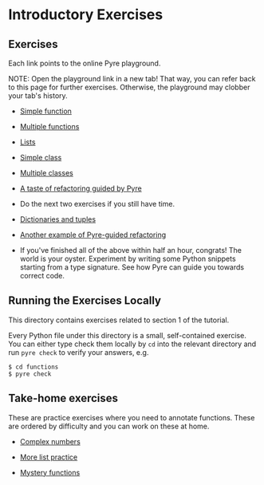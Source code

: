 # Introductory Exercises

## Exercises

Each link points to the online Pyre playground.

NOTE: Open the playground link in a new tab! That way, you can refer back to this page for further exercises. Otherwise, the playground may clobber your tab's history.

- [Simple function](https://pyre-check.org/play/?input=%23%20Step%201%3A%20Annotate%20the%20function%20signature%20of%20%60num_vowels%60%3A%20add%20a%20type%0A%23%20annotation%20for%20the%20parameter%20%60input%60%20and%20the%20return%20type.%0A%0A%23%20Step%202%3A%20Identify%20which%20of%20the%20two%20callers%20is%20calling%20this%20function%0A%23%20incorrectly.%20(You%20do%20not%20need%20to%20fix%20the%20bug.)%0A%0Adef%20num_vowels(s)%3A%0A%20%20%20%20result%20%3D%200%0A%20%20%20%20for%20letter%20in%20s%3A%0A%20%20%20%20%20%20%20%20if%20letter%20in%20%22aeiouAEIOU%22%3A%0A%20%20%20%20%20%20%20%20%20%20%20%20result%20%2B%3D%201%0A%20%20%20%20return%20result%0A%0A%0Anum_vowels(%22PyCon%20is%20cool%22)%0Anum_vowels(%5B%22PyCon%22%2C%20%22is%22%2C%20%22cool%22%5D)%0A)

- [Multiple functions](https://pyre-check.org/play?input=%23%20Step%201%3A%20Annotate%20%60get_name%60.%0A%23%20Step%202%3A%20Annotate%20%60greet%60.%0A%23%20Step%203%3A%20Identify%20the%20bug%20in%20%60greet%60.%0A%23%20Step%204%3A%20Green%20sticky%20on!%0A%0Adef%20num_vowels(s%3A%20str)%20-%3E%20int%3A%0A%20%20%20%20result%20%3D%200%0A%20%20%20%20for%20letter%20in%20s%3A%0A%20%20%20%20%20%20%20%20if%20letter%20in%20%22aeiouAEIOU%22%3A%0A%20%20%20%20%20%20%20%20%20%20%20%20result%20%2B%3D%201%0A%20%20%20%20return%20result%0A%0Adef%20get_name()%3A%0A%20%20%20%20return%20%22YOUR%20NAME%20HERE%22%0A%0Adef%20greet(name)%3A%0A%20%20%20%20print(%22Hello%20%22%20%2B%20name%20%2B%20%22!%20Your%20name%20contains%20%22%20%2B%20num_vowels(name)%20%2B%20%22%20vowels.%22)%0A%0A%23%20Step%205%3A%20Experiment%20-%20Is%20this%20call%20necessary%3F%20Does%20Pyre%20catch%20the%20above%20bug%20even%20without%0A%23%20this%20line%3F%20Does%20that%20match%20your%20model%20of%20how%20Pyre%20works%3F%0Agreet(get_name())%0A)

- [Lists](https://pyre-check.org/play?input=%23%20Step%201%3A%20Annotate%20this%20function.%0Adef%20split_into_characters(s)%3A%0A%20%20%20%20%22%22%22%0A%20%20%20%20%3E%3E%3E%20split_into_characters(%22PyCon%22)%0A%20%20%20%20%5B%27P%27%2C%20%27y%27%2C%20%27C%27%2C%20%27o%27%2C%20%27n%27%5D%0A%20%20%20%20%22%22%22%0A%20%20%20%20return%20%5Bcharacter%20for%20character%20in%20s%5D%0A%0A%23%20Step%202%3A%20Annotate%20this%20function.%0Adef%20strings_to_characters(strings)%3A%0A%20%20%20%20%22%22%22%0A%20%20%20%20%3E%3E%3E%20strings_to_characters(%5B%22PyCon%22%2C%20%22Typing%22%2C%20%22Tutorial%22%5D)%0A%20%20%20%20%5B%5B%27P%27%2C%20%27y%27%2C%20%27C%27%2C%20%27o%27%2C%20%27n%27%5D%2C%20%5B%27T%27%2C%20%27y%27%2C%20%27p%27%2C%20%27i%27%2C%20%27n%27%2C%20%27g%27%5D%2C%20%5B%27T%27%2C%20%27u%27%2C%20%27t%27%2C%20%27o%27%2C%20%27r%27%2C%20%27i%27%2C%20%27a%27%2C%20%27l%27%5D%5D%0A%20%20%20%20%22%22%22%0A%20%20%20%20return%20%5Bsplit_into_characters(s)%20for%20s%20in%20strings%5D%0A%0A%23%20Step%203%3A%20Identify%20the%20bug%20present%20in%20one%20of%20these%20calls.%0Astrings_to_characters(%5B%22PyCon%22%2C%20%22Typing%22%2C%20%22Tutorial%22%5D)%0Astrings_to_characters(%5B%22PyCon%22%2C%20%22Typing%22%2C%20%22Tutorial%22%2C%202022%2C%20%22is%22%2C%20%22now%22%5D)%0A%0A%23%20Step%204%3A%20What%20do%20you%20think%20%60Union%5Bint%2C%20str%5D%60%20means%3F%0A%23%20Hint%3A%20You%27ve%20seen%20%60Optional%5Bstr%5D%60%2C%20which%20meant%20the%20type%20was%20either%20str%20or%0A%23%20None.%20Can%20you%20see%20the%20similarity%3F%0A%0A%23%20Step%205%3A%20What%20will%20be%20the%20type%20of%20the%20value%20you%20get%20from%20a%20list%20of%20type%0A%23%20%60List%5BUnion%5Bint%2C%20str%5D%5D%60%3F%20Uncomment%20the%20following%20lines%2C%20use%0A%23%20%60reveal_type(%3Cvariable%3E)%60%2C%20and%20run%20Pyre%20to%20see%20their%20types.%0A%0A%23%20xs%20%3D%20%5B%22PyCon%22%2C%20%22Typing%22%2C%20%22Tutorial%22%2C%202022%2C%20%22is%22%2C%20%22now%22%5D%0A%23%20y%20%3D%20xs%5B0%5D%0A)

- [Simple class](https://pyre-check.org/play?input=class%20Talk%3A%0A%20%20%20%20%22%22%22%0A%20%20%20%20%3E%3E%3E%20str(Talk(%22Python%20Typing%20Tutorial%22%2C%2013))%0A%20%20%20%20%271%20PM%20-%20Python%20Typing%20Tutorial%27%0A%20%20%20%20%22%22%22%0A%0A%20%20%20%20%23%20Step%201%3A%20Annotate%20the%20constructor.%0A%20%20%20%20%23%20Look%20at%20the%20above%20docstring%20to%20figure%20out%20what%20types%20they%20should%20be.%0A%20%20%20%20def%20__init__(self%2C%20title%2C%20hour)%3A%0A%20%20%20%20%20%20%20%20self.title%20%3D%20title%0A%20%20%20%20%20%20%20%20self.hour%20%3D%20hour%0A%0A%20%20%20%20%23%20Step%202%3A%20Annotate%20this%20method.%0A%20%20%20%20def%20__str__(self)%3A%0A%20%20%20%20%20%20%20%20am_pm_string%20%3D%20%22AM%22%20if%20self.hour%20%3C%2012%20else%20%22PM%22%0A%20%20%20%20%20%20%20%20return%20f%22%7Bself.hour%20%25%2012%7D%20%7Bam_pm_string%7D%20-%20%7Bself.title%7D%22%0A%0A%23%20Step%203%3A%20Identify%20the%20bug%20in%20following%20code.%0Aprint(%22When%20does%20the%20tutorial%20begin%3F%22)%0Ahour%20%3D%20input()%0Atutorial%20%3D%20Talk(%22Python%20Typing%20Tutorial%22%2C%20hour)%0Aother_tutorial%20%3D%20Talk(%22Tutorial%20you%27ll%20have%20to%20catch%20later%20on%20YouTube%22%2C%2013)%0Aprint(tutorial)%0Aprint(other_tutorial)%0A%0A%23%20Step%204%3A%20If%20you%20have%20time%2C%20run%20this%20code%20in%20a%20terminal%20to%20see%20what%20error%20you%0A%23%20get.%20Was%20it%20easy%20to%20figure%20out%20your%20error%20from%20that%20error%20message%3F%0A)

- [Multiple classes](https://pyre-check.org/play?input=%23%20NOTE%3A%20Skip%20down%20to%20the%20%60PyCon%60%20class%20for%20the%20first%20step.%0A%0Aclass%20Talk%3A%0A%20%20%20%20%22%22%22%0A%20%20%20%20%3E%3E%3E%20str(Talk(%22Python%20Typing%20Tutorial%22%2C%2013))%0A%20%20%20%20%271%20PM%20-%20Python%20Typing%20Tutorial%27%0A%20%20%20%20%22%22%22%0A%0A%20%20%20%20def%20__init__(self%2C%20title%3A%20str%2C%20hour%3A%20int)%20-%3E%20None%3A%0A%20%20%20%20%20%20%20%20self.title%20%3D%20title%0A%20%20%20%20%20%20%20%20self.hour%20%3D%20hour%0A%0A%20%20%20%20def%20__str__(self)%20-%3E%20str%3A%0A%20%20%20%20%20%20%20%20am_pm_string%20%3D%20%22AM%22%20if%20self.hour%20%3C%2012%20else%20%22PM%22%0A%20%20%20%20%20%20%20%20return%20f%22%7Bself.hour%20%25%2012%7D%20%7Bam_pm_string%7D%20-%20%7Bself.title%7D%22%0A%0A%0A%0A%23%20Step%201%3A%20First%2C%20just%20read%20the%20following%20code%20to%20see%20if%20you%20can%20spot%20the%20bug(s).%0A%0A%23%20Step%202%3A%20Annotate%20the%20constructor%20and%20methods%20of%20this%20class.%0Aclass%20PyCon%3A%0A%20%20%20%20%22%22%22%0A%20%20%20%20%3E%3E%3E%20pycon%20%3D%20PyCon(%22Salt%20Lake%20City%22%2C%202022)%0A%20%20%20%20%3E%3E%3E%20pycon.add_talk(Talk(%22Securing%20Code%20with%20the%20Type%20System%22%2C%2011))%0A%20%20%20%20%3E%3E%3E%20pycon.add_talk(Talk(%22Python%20Typing%20Tutorial%22%2C%2013))%0A%20%20%20%20%3E%3E%3E%20print(pycon.calendar())%0A%20%20%20%202022%20PyCon%20at%20Salt%20Lake%20City%0A%20%20%20%2011%20AM%20-%20Securing%20Code%20with%20the%20Type%20System%0A%20%20%20%201%20PM%20-%20Python%20Typing%20Tutorial%0A%20%20%20%20%22%22%22%0A%0A%20%20%20%20%23%20Step%203%3A%20There%20is%20an%20empty%20container%20assigned%20to%20an%20attribute.%20Do%20you%20know%0A%20%20%20%20%23%20how%20to%20annotate%20the%20attribute%20explicitly%3F%20(Hint%3A%20Use%20the%20same%20syntax%20as%0A%20%20%20%20%23%20for%20variables.)%0A%20%20%20%20def%20__init__(self%2C%20location%2C%20year)%3A%0A%20%20%20%20%20%20%20%20self.location%20%3D%20location%0A%20%20%20%20%20%20%20%20self.year%20%3D%20year%0A%20%20%20%20%20%20%20%20self.talks%20%3D%20%5B%5D%0A%0A%20%20%20%20def%20add_talk(self%2C%20talk)%3A%0A%20%20%20%20%20%20%20%20self.talks.append(talk)%0A%0A%20%20%20%20def%20calendar(self)%3A%0A%20%20%20%20%20%20%20%20%22%22%22Return%20a%20string%20calendar%20of%20talks%20sorted%20by%20start%20time.%22%22%22%0A%0A%20%20%20%20%20%20%20%20%23%20Step%204%3A%20Nested%20functions%20need%20annotations%20too!%0A%20%20%20%20%20%20%20%20def%20get_start_hour(talk)%3A%0A%20%20%20%20%20%20%20%20%20%20%20%20return%20talk.hour%0A%0A%20%20%20%20%20%20%20%20sorted_talks%20%3D%20sorted(self.talks%2C%20key%3Dget_start_hour)%0A%20%20%20%20%20%20%20%20talks%20%3D%20%22%5Cn%22.join(str(talk)%20for%20talk%20in%20sorted_talks)%0A%20%20%20%20%20%20%20%20return%20f%22%7Bself.year%7D%20PyCon%20at%20%7Bself.location%7D%5Cn%7Btalks%7D%22%0A%0A%0A%23%20Step%205%3A%20Identify%20the%20bug(s)%20in%20the%20following%20code%20(and%20any%20in%20the%20above%20code).%0Apycon%20%3D%20PyCon(%22Salt%20Lake%20City%22%2C%202022)%0Apycon.add_talk(Talk(%22Securing%20Code%20with%20the%20Type%20System%22%2C%2011))%0Apycon.add_talk(%22Python%20Typing%20Tutorial%22)%0Apycon.add_talk(%5BTalk(%22Cool%20Talk%22%2C%2014)%2C%20Talk(%22The%20Cool%20Talk%20Strikes%20Back%22%2C%2015)%5D)%0Aprint(pycon.calendar())%0A)

- [A taste of refactoring guided by Pyre](https://pyre-check.org/play?input=%23%20Step%201%3A%20Rename%20the%20%60hour%60%20attribute%20in%20%60Talk%60%20to%20%60start_hour%60.%20Run%20Pyre%20and%0A%23%20fix%20all%20the%20errors%20that%20it%20shows.%0A%23%20(Note%20that%20if%20there%20is%20more%20than%20one%20error%20of%20the%20same%20kind%20in%20a%20function%2C%0A%23%20Pyre%20only%20shows%20the%20first%20one.)%0A%0A%23%20NOTE%3A%20Go%20to%20the%20PyCon%20class%20for%20step%202.%0A%0Aclass%20Talk%3A%0A%20%20%22%22%22%0A%20%20%3E%3E%3E%20str(Talk(%22Python%20Typing%20Tutorial%22%2C%2013))%0A%20%20%271%20PM%20-%20Python%20Typing%20Tutorial%27%0A%20%20%22%22%22%0A%0A%20%20def%20__init__(self%2C%20title%3A%20str%2C%20hour%3A%20int)%20-%3E%20None%3A%0A%20%20%20%20%20%20self.title%20%3D%20title%0A%20%20%20%20%20%20self.hour%20%3D%20hour%0A%0A%20%20def%20__str__(self)%20-%3E%20str%3A%0A%20%20%20%20%20%20am_pm_string%20%3D%20%22AM%22%20if%20self.hour%20%3C%2012%20else%20%22PM%22%0A%20%20%20%20%20%20return%20f%22%7Bself.hour%20%25%2012%7D%20%7Bam_pm_string%7D%20-%20%7Bself.title%7D%22%0A%0Aclass%20PyCon%3A%0A%20%20%20%20%22%22%22%0A%20%20%20%20%3E%3E%3E%20pycon%20%3D%20PyCon(%22Salt%20Lake%20City%22%2C%202022)%0A%20%20%20%20%3E%3E%3E%20pycon.add_talk(Talk(%22Securing%20Code%20with%20the%20Type%20System%22%2C%2011))%0A%20%20%20%20%3E%3E%3E%20pycon.add_talk(Talk(%22Python%20Typing%20Tutorial%22%2C%2013))%0A%20%20%20%20%3E%3E%3E%20print(pycon.calendar())%0A%20%20%20%202022%20PyCon%20at%20Salt%20Lake%20City%0A%20%20%20%2011%20AM%20-%20Securing%20Code%20with%20the%20Type%20System%0A%20%20%20%201%20PM%20-%20Python%20Typing%20Tutorial%0A%20%20%20%20%22%22%22%0A%0A%20%20%20%20def%20__init__(self%2C%20location%3A%20str%2C%20year%3A%20int)%20-%3E%20None%3A%0A%20%20%20%20%20%20%20%20self.location%20%3D%20location%0A%20%20%20%20%20%20%20%20self.year%20%3D%20year%0A%20%20%20%20%20%20%20%20%23%20Step%202%3A%20Change%20this%20%60list%60%20to%20a%20%60set%60.%20The%20way%20to%20represent%20a%20set%20of%0A%20%20%20%20%20%20%20%20%23%20Talks%20is%20%60set%5BTalk%5D%60.%0A%20%20%20%20%20%20%20%20%23%20Quick%20reminder%20that%20an%20empty%20set%20in%20Python%20is%20%60set()%60%20(not%20%60%7B%7D%60%2C%0A%20%20%20%20%20%20%20%20%23%20which%20is%20an%20empty%20dictionary).%0A%20%20%20%20%20%20%20%20%23%20Fix%20the%20errors%20that%20Pyre%20shows%20you.%0A%20%20%20%20%20%20%20%20self.talks%3A%20list%5BTalk%5D%20%3D%20%5B%5D%0A%0A%20%20%20%20def%20add_talk(self%2C%20talk%3A%20Talk)%20-%3E%20None%3A%0A%20%20%20%20%20%20%20%20self.talks.append(talk)%0A%0A%20%20%20%20def%20calendar(self)%20-%3E%20str%3A%0A%20%20%20%20%20%20%20%20%22%22%22Return%20a%20string%20calendar%20of%20talks%20sorted%20by%20start%20time.%22%22%22%0A%0A%20%20%20%20%20%20%20%20def%20get_hour(talk%3A%20Talk)%20-%3E%20int%3A%0A%20%20%20%20%20%20%20%20%20%20%20%20return%20talk.hour%0A%0A%20%20%20%20%20%20%20%20sorted_talks%20%3D%20sorted(self.talks%2C%20key%3Dget_hour)%0A%20%20%20%20%20%20%20%20talks%20%3D%20%22%5Cn%22.join(str(talk)%20for%20talk%20in%20sorted_talks)%0A%20%20%20%20%20%20%20%20return%20f%22%7Bself.year%7D%20PyCon%20at%20%7Bself.location%7D%5Cn%7Btalks%7D%22%0A%0A%0Apycon%20%3D%20PyCon(%22Salt%20Lake%20City%22%2C%202022)%0Apycon.add_talk(Talk(%22Securing%20Code%20with%20the%20Type%20System%22%2C%2011))%0Apycon.add_talk(Talk(%22Cool%20Talk%22%2C%2014))%0Apycon.add_talk(Talk(%22Cool%20Talk%20II%22%2C%2015))%0Aprint(pycon.calendar())%0Aprint(f%22The%20first%20talk%20is%20%7Bpycon.talks%5B0%5D%7D%22)%0A)

- Do the next two exercises if you still have time.

- [Dictionaries and tuples](https://pyre-check.org/play?input=class%20Auditorium%3A%0A%20%20%20%20%22%22%22%0A%20%20%20%20%3E%3E%3E%20auditorium%20%3D%20Auditorium(3%2C%208)%0A%20%20%20%20%3E%3E%3E%20auditorium.add_attendees(%5B(2%2C%203%2C%20%22Shannon%20Zhu%22)%2C%20(3%2C%208%2C%20%22Jia%20Chen%22)%2C%0A%20%20%20%20%20%20%20%20%20%20%20%20%20%20%20%20%20%20%20%20%20%20%20%20%20%20%20%20%20%20%20%20%20%20(1%2C%206%2C%20%22Alex%20Kassil%22)%2C%20(1%2C%201%2C%20%22Pradeep%20Kumar%22)%5D)%0A%20%20%20%20%3E%3E%3E%20print(auditorium)%0A%20%20%20%20PK%20__%20__%20__%20__%20AK%20__%20__%0A%20%20%20%20__%20__%20SZ%20__%20__%20__%20__%20__%0A%20%20%20%20__%20__%20__%20__%20__%20__%20__%20JC%0A%20%20%20%20%22%22%22%0A%0A%20%20%20%20%23%20Step%201%3A%20Annotate%20this%20constructor.%0A%20%20%20%20def%20__init__(self%2C%20nrows%2C%20ncolumns)%3A%0A%20%20%20%20%20%20%20%20%23%20Step%202%3A%20Annotate%20this%20attribute%20explicitly%2C%20since%20it%20is%20not%20being%0A%20%20%20%20%20%20%20%20%23%20passed%20in%20to%20the%20constructor.%0A%20%20%20%20%20%20%20%20self.seating%20%3D%20%7B%0A%20%20%20%20%20%20%20%20%20%20%20%20row%3A%20%5B%22__%22%20for%20column%20in%20range(ncolumns)%5D%20for%20row%20in%20range(nrows)%0A%20%20%20%20%20%20%20%20%7D%0A%0A%20%20%20%20%23%20Step%203%3A%20Annotate%20this%20method.%0A%20%20%20%20%23%20(If%20you%20get%20stuck%2C%20put%20a%20red%20sticky%20on%20your%20laptop.)%0A%20%20%20%20def%20add_attendees(self%2C%20attendees)%3A%0A%20%20%20%20%20%20%20%20for%20(row%2C%20column%2C%20attendee)%20in%20attendees%3A%0A%20%20%20%20%20%20%20%20%20%20%20%20first_name%2C%20last_name%20%3D%20attendee.split(%22%20%22)%0A%20%20%20%20%20%20%20%20%20%20%20%20self.seating%5Brow%20-%201%5D%5Battendee%5D%20%3D%20first_name%5B0%5D%20%2B%20last_name%5B0%5D%0A%0A%20%20%20%20def%20__str__(self)%20-%3E%20str%3A%0A%20%20%20%20%20%20%20%20return%20%22%5Cn%22.join(%22%20%22.join(row)%20for%20row%20in%20self.seating.values())%0A%0A%23%20Step%204%3A%20Identify%20a%20bug%20in%20the%20%60add_attendees%60%20method.%20Convince%20yourself%20that%0A%23%20the%20Pyre%20error%20is%20legitimate.%20Did%20you%20catch%20that%20when%20you%20read%20the%20code%3F%0A)

- [Another example of Pyre-guided refactoring](https://pyre-check.org/play?input=%23%20In%20this%20exercise%2C%20you%20will%20see%20how%20one%20refactors%20with%20the%20aid%20of%20a%20type%0A%23%20checker.%0A%0A%23%20Step%201%3A%20Add%20a%20new%20class%20%60Attendee%60%20to%20represent%20an%20attendee.%0A%0Aclass%20Auditorium%3A%0A%20%20%20%20%22%22%22%0A%20%20%20%20%3E%3E%3E%20auditorium%20%3D%20Auditorium(3%2C%208)%0A%20%20%20%20%3E%3E%3E%20auditorium.add_attendees(%5B(2%2C%203%2C%20%22Shannon%20Zhu%22)%2C%20(3%2C%208%2C%20%22Jia%20Chen%22)%2C%0A%20%20%20%20%20%20%20%20%20%20%20%20%20%20%20%20%20%20%20%20%20%20%20%20%20%20%20%20%20%20%20%20%20%20(1%2C%206%2C%20%22Alex%20Kassil%22)%2C%20(1%2C%201%2C%20%22Pradeep%20Kumar%22)%5D)%0A%20%20%20%20%3E%3E%3E%20print(auditorium)%0A%20%20%20%20PK%20__%20__%20__%20__%20AK%20__%20__%0A%20%20%20%20__%20__%20SZ%20__%20__%20__%20__%20__%0A%20%20%20%20__%20__%20__%20__%20__%20__%20__%20JC%0A%20%20%20%20%22%22%22%0A%0A%20%20%20%20def%20__init__(self%2C%20nrows%3A%20int%2C%20ncolumns%3A%20int)%20-%3E%20None%3A%0A%20%20%20%20%20%20%20%20%23%20Step%202%3A%20Change%20the%20%60list%5Bstr%5D%60%20to%20%60list%5BAttendee%5D%60.%0A%20%20%20%20%20%20%20%20%23%20Run%20Pyre%20and%20let%20the%20errors%20guide%20you%20to%20the%20other%20changes%20you%20need%0A%20%20%20%20%20%20%20%20%23%20to%20make.%20Each%20time%20you%20change%20a%20caller%2C%20run%20Pyre%20to%20confirm%20that%0A%20%20%20%20%20%20%20%20%23%20you%27ve%20fixed%20the%20error.%0A%20%20%20%20%20%20%20%20self.seating%3A%20dict%5Bint%2C%20list%5Bstr%5D%5D%20%3D%20%7B%0A%20%20%20%20%20%20%20%20%20%20%20%20row%3A%20%5B%22__%22%20for%20column%20in%20range(ncolumns)%5D%20for%20row%20in%20range(nrows)%0A%20%20%20%20%20%20%20%20%7D%0A%0A%20%20%20%20def%20add_attendees(self%2C%20attendees%3A%20list%5Btuple%5Bint%2C%20int%2C%20str%5D%5D)%20-%3E%20None%3A%0A%20%20%20%20%20%20%20%20for%20(row%2C%20column%2C%20attendee)%20in%20attendees%3A%0A%20%20%20%20%20%20%20%20%20%20%20%20first_name%2C%20last_name%20%3D%20attendee.split(%22%20%22)%0A%20%20%20%20%20%20%20%20%20%20%20%20self.seating%5Brow%20-%201%5D%5Bcolumn%20-%201%5D%20%3D%20first_name%5B0%5D%20%2B%20last_name%5B0%5D%0A%0A%20%20%20%20def%20__str__(self)%20-%3E%20str%3A%0A%20%20%20%20%20%20%20%20return%20%22%5Cn%22.join(%22%20%22.join(row)%20for%20row%20in%20self.seating.values())%0A%0Aauditorium%20%3D%20Auditorium(3%2C%208)%0Aauditorium.add_attendees(%5B(2%2C%203%2C%20%22Shannon%20Zhu%22)%2C%20(3%2C%208%2C%20%22Jia%20Chen%22)%2C%0A%20%20%20%20%20%20%20%20%20%20%20%20%20%20%20%20%20%20%20%20%20%20%20%20%20%20(1%2C%206%2C%20%22Alex%20Kassil%22)%2C%20(1%2C%201%2C%20%22Pradeep%20Kumar%22)%5D)%0Aprint(auditorium)%0A)

- If you've finished all of the above within half an hour, congrats! The world is your oyster. Experiment by writing some Python snippets starting from a type signature. See how Pyre can guide you towards correct code.

## Running the Exercises Locally

This directory contains exercises related to section 1 of the tutorial.

Every Python file under this directory is a small, self-contained exercise. You can either type check them locally by `cd` into the relevant directory and run `pyre check` to verify your answers, e.g.

```
$ cd functions
$ pyre check
```

## Take-home exercises

These are practice exercises where you need to annotate functions. These are ordered by difficulty and you can work on these at home.

- [Complex numbers](https://pyre-check.org/play?input=%23%20Step%201%3A%20Annotate%20the%20function%20signature%20of%20%60to_complex%60%20to%20match%20the%20docstring%20description%0A%0Adef%20to_complex(a_component%2C%20b_component)%3A%0A%20%20%20%20%22%22%22%20Construct%20a%20complex%20number%20(a_component%20%2B%20(i%20*%20b_component))%2C%0A%20%20%20%20where%20a_component%20and%20b_component%20default%20to%200%20if%20passed%20in%20as%20None.%0A%20%20%20%20%22%22%22%0A%20%20%20%20a%20%3D%200.0%0A%20%20%20%20if%20isinstance(a_component%2C%20float)%3A%0A%20%20%20%20%20%20%20%20a%20%3D%20a_component%0A%20%20%20%20b%20%3D%200.0%0A%20%20%20%20if%20isinstance(b_component%2C%20float)%3A%0A%20%20%20%20%20%20%20%20b%20%3D%20b_component%0A%20%20%20%20return%20complex(a%2C%20b)%0A%0Ato_complex(None%2C%205.0)%0Ato_complex(-.4%2C%20None)%0Ato_complex(.1%2C%20.2))

- [More list practice](https://pyre-check.org/play?input=%23%20Step%201%3A%20Annotate%20the%20function%20signature%20of%20%60ints_to_repeated_strings%60%0A%0Adef%20ints_to_repeated_strings(ints)%3A%0A%20%20%20%20%22%22%22%0A%20%20%20%20%3E%3E%3E%20ints_to_repeated_strings(%5B1%2C%202%2C%203%2C%200%2C%20-1%2C%205%2C%20-100%5D)%0A%20%20%20%20%5B%221%22%2C%20%2222%22%2C%20%22333%22%2C%20None%2C%20None%2C%20%2255555%22%2C%20None%5D%0A%20%20%20%20%22%22%22%0A%20%20%20%20return%20%5Bstr(i)%20*%20i%20if%20i%20%3E%200%20else%20None%20for%20i%20in%20ints%5D)

- [Mystery functions](https://pyre-check.org/play?input=%23%20Try%20to%20figure%20out%20what%20these%20functions%20do%2C%0A%23%20and%20what%20the%20types%20of%20the%20input%20and%20output%20are%0A%0Adef%20func1(z)%3A%0A%20%20%20%20result%20%3D%20%5B%5D%0A%20%20%20%20for%20x%2C%20y%20in%20z.items()%3A%0A%20%20%20%20%20%20%20%20result.append((x%2C%20y))%0A%20%20%20%20return%20result%0A%0Adef%20func2(z)%3A%0A%20%20%20%20result%20%3D%20%7B%7D%0A%20%20%20%20for%20x%2C%20y%20in%20z%3A%0A%20%20%20%20%20%20%20%20result%5Bx%5D%20%3D%20y%0A%20%20%20%20return%20result%0A%0Ad%20%3D%20%7B%22a%22%3A%20%22b%22%2C%20%22b%22%3A%20%22c%22%2C%20%22c%22%3A%20%22d%22%7D%0Ae%20%3D%20func1(d)%0Af%20%3D%20func2(e)%0Aassert%20d%20%3D%3D%20f)
